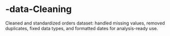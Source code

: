 # -data-Cleaning
Cleaned and standardized orders dataset: handled missing values, removed duplicates, fixed data types, and formatted dates for analysis-ready use.
